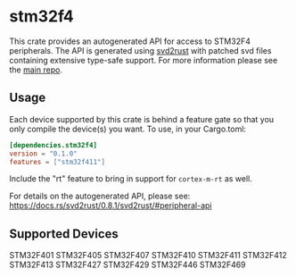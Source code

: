 # stm32f4
This crate provides an autogenerated API for access to STM32F4 peripherals.
The API is generated using [svd2rust] with patched svd files containing
extensive type-safe support. For more information please see the [main repo].

[svd2rust]: https://github.com/japaric/svd2rust
[main repo]: https://github.com/adamgreig/stm32-rs

## Usage
Each device supported by this crate is behind a feature gate so that you only
compile the device(s) you want. To use, in your Cargo.toml:

```toml
[dependencies.stm32f4]
version = "0.1.0"
features = ["stm32f411"]
```

Include the "rt" feature to bring in support for `cortex-m-rt` as well.

For details on the autogenerated API, please see:
https://docs.rs/svd2rust/0.8.1/svd2rust/#peripheral-api

## Supported Devices
STM32F401
STM32F405
STM32F407
STM32F410
STM32F411
STM32F412
STM32F413
STM32F427
STM32F429
STM32F446
STM32F469

